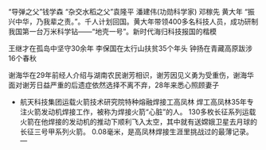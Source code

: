 “导弹之父”钱学森
“杂交水稻之父”袁隆平
潘建伟(功勋科学家)
邓稼先
黄大年 “振兴中华，乃我辈之责。”。千人计划回国。黄大年带领400多名科技人员，成功研制我国第一台万米科学钻——“地壳一号”。新时代海归科技报国的楷模

王继才在孤岛中坚守30余年
李保国在太行山扶贫35个年头
钟扬在青藏高原跋涉16个春秋

谢海华在29年前经人介绍与湖南农民谢芳相识，谢芳因见义勇为受重伤，谢海华面对谢芳日益严重的后遗症依然选择不离不弃，28年来悉心照顾妻子

+ 航天科技集团运载火箭技术研究院特种熔融焊接工高凤林
焊工高凤林35年专注火箭发动机焊接工作，被称为焊接火箭“心脏”的人。
130多枚长征系列运载火箭在他焊接的发动机的推动下顺利飞入太空，其中就有送嫦娥卫星去月球的长征三号甲系列火箭。
0.08毫米，是高凤林焊接生涯里挑战过的最薄记录。—
